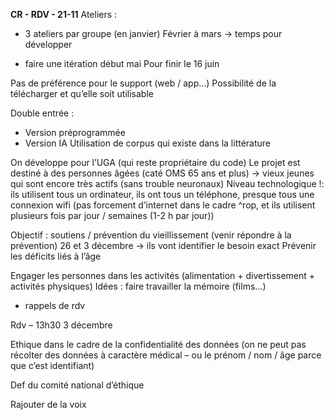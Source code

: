 **CR - RDV - 21-11**
Ateliers :
-	3 ateliers par groupe (en janvier)
Février à mars -> temps pour développer
+ faire une itération début mai 
Pour finir le 16 juin

Pas de préférence pour le support (web / app…)
Possibilité de la télécharger et qu’elle soit utilisable 

Double entrée : 
-	Version préprogrammée
-	Version IA
Utilisation de corpus qui existe dans la littérature 

On développe pour l’UGA (qui reste propriétaire du code) 
Le projet est destiné à des personnes âgées (caté OMS 65 ans et plus) -> vieux jeunes qui sont encore très actifs (sans trouble neuronaux)
Niveau technologique !: ils utilisent tous un ordinateur, ils ont tous un téléphone, presque tous une connexion wifi (pas forcement d’internet dans le cadre ^rop, et ils utilisent plusieurs fois par jour / semaines (1-2 h par  jour))

Objectif : soutiens / prévention du vieillissement (venir répondre à la prévention)
26 et 3 décembre -> ils vont identifier le besoin exact
Prévenir les déficits liés à l’âge 

Engager les personnes dans les activités (alimentation + divertissement + activités physiques)
Idées : faire travailler la mémoire (films…)
+ rappels de rdv

Rdv – 13h30 3 décembre


Ethique dans le cadre de la confidentialité des données (on ne peut pas récolter des données à caractère médical – ou le prénom / nom / âge parce que c’est identifiant)

Def du comité national d’éthique 

Rajouter de la voix 
